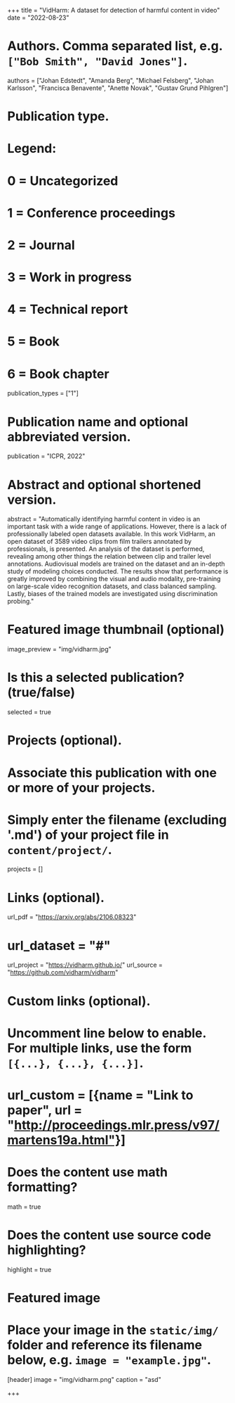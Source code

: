 +++
title = "VidHarm: A dataset for detection of harmful content in video"
date = "2022-08-23"

# Authors. Comma separated list, e.g. `["Bob Smith", "David Jones"]`.
authors = ["Johan Edstedt", "Amanda Berg", "Michael Felsberg", "Johan Karlsson", "Francisca Benavente", "Anette Novak", "Gustav Grund Pihlgren"]

# Publication type.
# Legend:
# 0 = Uncategorized
# 1 = Conference proceedings
# 2 = Journal
# 3 = Work in progress
# 4 = Technical report
# 5 = Book
# 6 = Book chapter
publication_types = ["1"]

# Publication name and optional abbreviated version.
publication = "ICPR, 2022"

# Abstract and optional shortened version.
abstract = "Automatically identifying harmful content in video is an important task with a wide range of applications. However, there is a lack of professionally labeled open datasets available. In this work VidHarm, an open dataset of 3589 video clips from film trailers annotated by professionals, is presented. An analysis of the dataset is performed, revealing among other things the relation between clip and trailer level annotations. Audiovisual models are trained on the dataset and an in-depth study of modeling choices conducted. The results show that performance is greatly improved by combining the visual and audio modality, pre-training on large-scale video recognition datasets, and class balanced sampling. Lastly, biases of the trained models are investigated using discrimination probing."


# Featured image thumbnail (optional)
image_preview = "img/vidharm.jpg"

# Is this a selected publication? (true/false)
selected = true

# Projects (optional).
#   Associate this publication with one or more of your projects.
#   Simply enter the filename (excluding '.md') of your project file in `content/project/`.
projects = []

# Links (optional).
url_pdf = "https://arxiv.org/abs/2106.08323"
# url_dataset = "#"
url_project = "https://vidharm.github.io/"
url_source = "https://github.com/vidharm/vidharm"

# Custom links (optional).
#   Uncomment line below to enable. For multiple links, use the form `[{...}, {...}, {...}]`.
# url_custom = [{name = "Link to paper", url = "http://proceedings.mlr.press/v97/martens19a.html"}]

# Does the content use math formatting?
math = true

# Does the content use source code highlighting?
highlight = true

# Featured image
# Place your image in the `static/img/` folder and reference its filename below, e.g. `image = "example.jpg"`.
[header]
image = "img/vidharm.png"
caption = "asd"

+++
